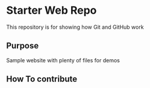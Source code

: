 # Starter Web Repo

This repository is for showing how Git and GitHub work

## Purpose

Sample website with plenty of files for demos

## How To contribute

